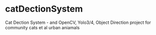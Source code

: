 # catDectionSystem
Cat Dection System -  and OpenCV, Yolo3/4, Object Direction project for community cats et al urban aniamals
